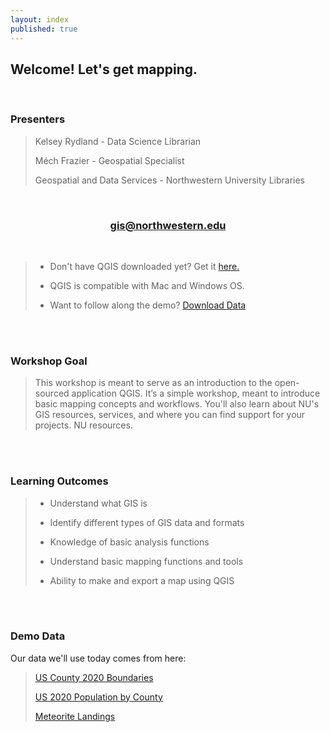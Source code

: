 ```yaml
---
layout: index
published: true
---
```


## **Welcome! Let's get mapping.** 

<br>

### **Presenters**
> Kelsey Rydland - Data Science Librarian
> 
> Méch Frazier - Geospatial Specialist
> 
> Geospatial and Data Services - Northwestern University Libraries

<br>
    
<center>
  <h3 style="color:purple;"><a href="mailto:gis@northwestern.edu?subject=GIS support"> gis@northwestern.edu </a></h3>
</center>

<br>
    
> * Don't have QGIS downloaded yet? Get it [here.](https://www.qgis.org/en/site/forusers/download.html)
> 
> * QGIS is compatible with Mac and Windows OS.
> 
> * Want to follow along the demo? [Download Data](https://nuwildcat.sharepoint.com/:u:/s/lib/rls/EW1xJ1IU0pxMkI3Pfdu50mIB_zIfueVqFwS8SBkzu2elUg?e=r6gt3I)

<br>
  <br>

### **Workshop Goal**
> This workshop is meant to serve as an introduction to the open-sourced application QGIS. It’s a simple workshop, meant to introduce basic mapping concepts and workflows. You'll also learn about NU's GIS resources, services, and where you can find support for your projects. NU resources.

<br>
  <br>

### **Learning Outcomes** 
> * Understand what GIS is
> 
> * Identify different types of GIS data and formats
> 
> * Knowledge of basic analysis functions
> 
> * Understand basic mapping functions and tools 
> 
> * Ability to make and export a map using QGIS

<br>
  <br>
      
### **Demo Data**
Our data we'll use today comes from here:
> [US County 2020 Boundaries](https://data2.nhgis.org/main)
> 
> [US 2020 Population by County](https://data2.nhgis.org/main)
> 
> [Meteorite Landings](https://data.nasa.gov/Space-Science/Meteorite-Landings/gh4g-9sfh)

